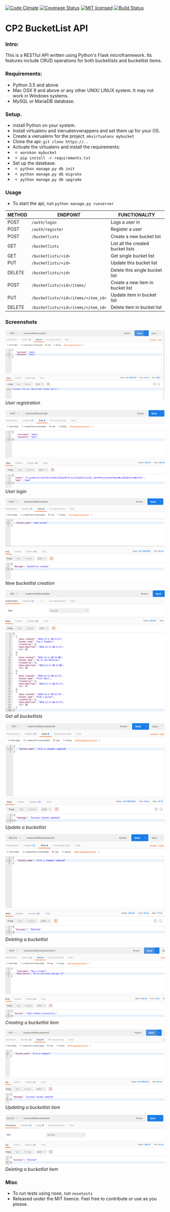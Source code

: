 [![Code Climate](https://codeclimate.com/github/andela-ekaranja/cp2/badges/gpa.svg)](https://codeclimate.com/github/andela-ekaranja/cp2)
[![Coverage Status](https://coveralls.io/repos/github/andela-ekaranja/cp2/badge.svg?branch=master)](https://coveralls.io/github/andela-ekaranja/cp2?branch=ft-tests)
[![MIT licensed](https://img.shields.io/badge/license-MIT-blue.svg)](https://raw.githubusercontent.com/hyperium/hyper/master/LICENSE)
[![Build Status](https://travis-ci.org/andela-ekaranja/cp2.svg?branch=ft-tests)](https://travis-ci.org/andela-ekaranja/cp2)
# CP2 BucketList API
### Intro:
This is a RESTful API written using Python's Flask microframework. Its features include CRUD operations for both bucketlists and bucketlist items.  

### Requirements:
- Python 3.5 and above
- Mac OSX 9 and above or any other UNIX/ LINUX system. It may not work in Windows systems.
- MySQL or MariaDB database.
### Setup.
- install Python on your system.
- Install virtualenv and vierualenvwrappers and set them up for your OS.
- Create a vierualenv for the project. `mkvirtualenv mybucket`
- Clone the api: `git clone https://..`
- Activate the virtualenv and install the requirements:
- - `worokon mybucket`
- - `pip install -r requirements.txt`
- Set up the database.
- - `python manage.py db init`
- - `python manage.py db migrate`
- - `python manage.py db upgrade`

### Usage
- To start the api, run `python manage.py runserver`

METHOD | ENDPOINT | FUNCTIONALITY
--- | --- | ---
POST| ```/auth/login``` | Logs a user in
POST | ```/auth/register``` | Register a user
POST| ```/bucketlists```| Create a new bucket list
GET| ```/bucketlists``` | List all the created bucket lists
GET|  ```/bucketlists/<id>```| Get single bucket list
PUT| ```/bucketlists/<id>```| Update this bucket list
DELETE | ```/bucketlists/<id>```| Delete this single bucket list
POST| ```/bucketlists/<id>/items/```| Create a new item in bucket list
PUT |```/bucketlists/<id>/items/<item_id>```|Update item in bucket list
DELETE |```/bucketlists/<id>/items/<item_id>```| Delete item in bucket list

### Screenshots
![User register](img/register.png)
_User registration_

![User login](img/login.png)
_User login_

![CreateBucket](img/postBucket.png)
_New bucketlist creation_

![Get bucketlists](img/getBuckets.png)
_Get all bucketlists_

![Updating a bucketlist](img/putBucket.png)
_Update a bucketlist_

![Delete bucketlist](img/delBucket.png)
_Deleting a bucketlist_

![Create Item](img/bucketItemPost.png)
_Creating a bucketlist item_

![Update item](img/bucketItemPut.png)
_Updating a bucketlist item_

![Delete an item](img/bucketItemDelete.png)
_Deleting a bucketlist item_
### Misc
- To run tests using nose, run `nosetests`
- Released under the MIT lisence. Feel free to contribute or use as you please.
